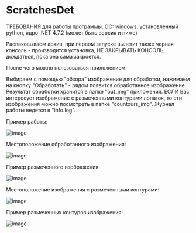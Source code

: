 # ScratchesDet
ТРЕБОВАНИЯ для работы программы: ОС: windows, установленный python, ядро .NET 4.7.2 (может быть версия и ниже)

Распаковываем архив, при первом запуске вылетит также черная консоль - производится установка, НЕ ЗАКРЫВАТЬ КОНСОЛЬ, дождаться, пока она сама закроется.

После чего можно пользоваться приложением:

Выбираем с помощью "обзора" изображение для обработки, нажимаем на кнопку "Обработать" - рядом появится обработанное изображение. 
Результат обработки хранится в папке "out_img" приложения. ЕСЛИ Вас интересует изображение с размеченными контурами лопаток, то эти изображения можно посмотреть в папке "countours_img". Журнал работы ведется в "info.log".

Пример работы:

![image](https://user-images.githubusercontent.com/93479568/165590799-648466c3-e450-4606-aa09-da1803150237.png)

Местоположение обработанного изображения:

![image](https://user-images.githubusercontent.com/93479568/165591440-3c73bc30-c5f6-42f1-bdf7-3ac5a1d3bc19.png)

Пример размеченного изображения:

![image](https://user-images.githubusercontent.com/93479568/165591915-052cee82-cc69-4d2e-a045-751cfdaf3939.png)

Местоположение изображения с размеченными контурами:

![image](https://user-images.githubusercontent.com/93479568/165591752-12b16327-fca8-414d-9d9d-bc96f3d35a3e.png)

Пример размеченных контуров изображения:

![image](https://user-images.githubusercontent.com/93479568/165592055-f64617e2-3764-48e2-8160-e0e004c1ccb5.png)


